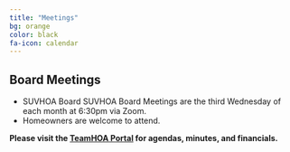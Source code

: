 ```yaml
---
title: "Meetings"
bg: orange
color: black
fa-icon: calendar
---
```


## Board Meetings
- SUVHOA Board SUVHOA Board Meetings are the third Wednesday of each month at 6:30pm via Zoom.
- Homeowners are welcome to attend.

**Please visit the [TeamHOA Portal](https://teamhoa.com) for agendas, minutes, and financials.**
